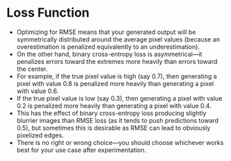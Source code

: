 # Loss Function

* Optimizing for RMSE means that your generated output will be symmetrically distributed around the average pixel values (because an overestimation is penalized equivalently to an underestimation).
* On the other hand, binary cross-entropy loss is asymmetrical—it penalizes errors toward the extremes more heavily than errors toward the center.&#x20;
* For example, if the true pixel value is high (say 0.7), then generating a pixel with value 0.8 is penalized more heavily than generating a pixel with value 0.6.&#x20;
* If the true pixel value is low (say 0.3), then generating a pixel with value 0.2 is penalized more heavily than generating a pixel with value 0.4.
* This has the effect of binary cross-entropy loss producing slightly blurrier images than RMSE loss (as it tends to push predictions toward 0.5), but sometimes this is desirable as RMSE can lead to obviously pixelized edges.
* There is no right or wrong choice—you should choose whichever works best for your use case after experimentation.
